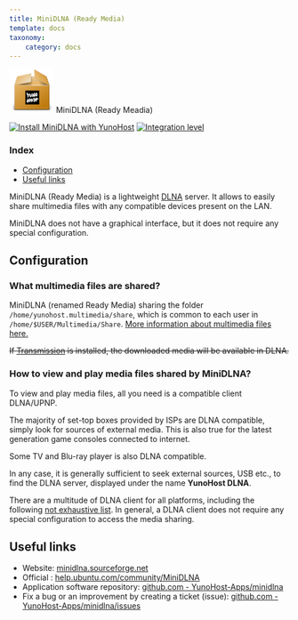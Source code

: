 ```yaml
---
title: MiniDLNA (Ready Media)
template: docs
taxonomy:
    category: docs
---
```


<img src="/images/yunohost_package.png" height="80px" alt="Package"> MiniDLNA (Ready Meadia)

[![Install MiniDLNA with YunoHost](https://install-app.yunohost.org/install-with-yunohost.png)](https://install-app.yunohost.org/?app=minidlna) [![Integration level](https://dash.yunohost.org/integration/minidlna.svg)](https://dash.yunohost.org/appci/app/minidlna)

### Index

- [Configuration](#configuration)
- [Useful links](#useful-links)

MiniDLNA (Ready Media) is a lightweight [DLNA](https://fr.wikipedia.org/wiki/Digital_Living_Network_Alliance) server.
It allows to easily share multimedia files with any compatible devices present on the LAN.

MiniDLNA does not have a graphical interface, but it does not require any special configuration.

## Configuration

### What multimedia files are shared?
MiniDLNA (renamed Ready Media) sharing the folder `/home/yunohost.multimedia/share`, which is common to each user in `/home/$USER/Multimedia/Share`.
[More information about multimedia files here.](https://github.com/YunoHost-Apps/yunohost.multimedia)

~~If [Transmission](https://github.com/Kloadut/transmission_ynh) is installed, the downloaded media will be available in DLNA.~~  

### How to view and play media files shared by MiniDLNA?
To view and play media files, all you need is a compatible client DLNA/UPNP.

The majority of set-top boxes provided by ISPs are DLNA compatible, simply look for sources of external media.
This is also true for the latest generation game consoles connected to internet.

Some TV and Blu-ray player is also DLNA compatible.

In any case, it is generally sufficient to seek external sources, USB etc., to find the DLNA server, displayed under the name **YunoHost DLNA**.

There are a multitude of DLNA client for all platforms, including the following [not exhaustive list](https://en.wikipedia.org/wiki/List_of_UPnP_AV_media_servers_and_clients#UPnP_AV_clients).
In general, a DLNA client does not require any special configuration to access the media sharing.

## Useful links

+ Website: [minidlna.sourceforge.net](http://minidlna.sourceforge.net)
+ Official : [help.ubuntu.com/community/MiniDLNA](https://help.ubuntu.com/community/MiniDLNA)
+ Application software repository: [github.com - YunoHost-Apps/minidlna](https://github.com/YunoHost-Apps/minidlna_ynh)
+ Fix a bug or an improvement by creating a ticket (issue): [github.com - YunoHost-Apps/minidlna/issues](https://github.com/YunoHost-Apps/minidlna_ynh/issues)
